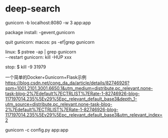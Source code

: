 # deep-search

gunicorn -b localhost:8080 -w 3 app:app

package install:
-gevent,gunicorn

quit gunicorn:
macos:
ps -ef|grep gunicorn

linux:
$ pstree -ap | grep gunicorn  
--restart gunicorn:
kill -HUP xxx

stop:
$ kill -9 31979

一个简单的Docker+Gunicorn+Flask示例
https://blog.csdn.net/cong_da_da/article/details/82746926?spm=1001.2101.3001.6650.1&utm_medium=distribute.pc_relevant.none-task-blog-2%7Edefault%7ECTRLIST%7ERate-1-82746926-blog-117197014.235%5Ev29%5Epc_relevant_default_base3&depth_1-utm_source=distribute.pc_relevant.none-task-blog-2%7Edefault%7ECTRLIST%7ERate-1-82746926-blog-117197014.235%5Ev29%5Epc_relevant_default_base3&utm_relevant_index=2

gunicorn -c config.py app:app 